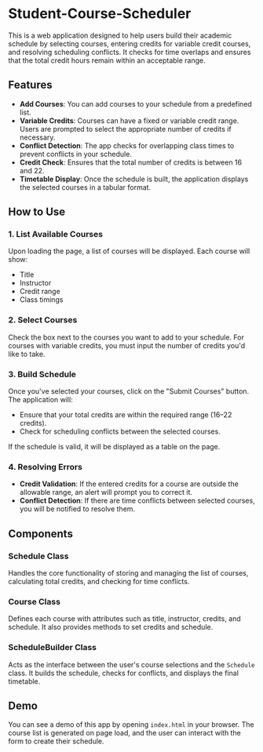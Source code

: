 # Student-Course-Scheduler
This is a web application designed to help users build their academic schedule by selecting courses, entering credits for variable credit courses, and resolving scheduling conflicts. It checks for time overlaps and ensures that the total credit hours remain within an acceptable range.

## Features

- **Add Courses**: You can add courses to your schedule from a predefined list.
- **Variable Credits**: Courses can have a fixed or variable credit range. Users are prompted to select the appropriate number of credits if necessary.
- **Conflict Detection**: The app checks for overlapping class times to prevent conflicts in your schedule.
- **Credit Check**: Ensures that the total number of credits is between 16 and 22.
- **Timetable Display**: Once the schedule is built, the application displays the selected courses in a tabular format.

## How to Use

### 1. List Available Courses
Upon loading the page, a list of courses will be displayed. Each course will show:
- Title
- Instructor
- Credit range
- Class timings

### 2. Select Courses
Check the box next to the courses you want to add to your schedule. For courses with variable credits, you must input the number of credits you'd like to take.

### 3. Build Schedule
Once you've selected your courses, click on the "Submit Courses" button. The application will:
- Ensure that your total credits are within the required range (16–22 credits).
- Check for scheduling conflicts between the selected courses.

If the schedule is valid, it will be displayed as a table on the page.

### 4. Resolving Errors
- **Credit Validation**: If the entered credits for a course are outside the allowable range, an alert will prompt you to correct it.
- **Conflict Detection**: If there are time conflicts between selected courses, you will be notified to resolve them.

## Components

### Schedule Class
Handles the core functionality of storing and managing the list of courses, calculating total credits, and checking for time conflicts.

### Course Class
Defines each course with attributes such as title, instructor, credits, and schedule. It also provides methods to set credits and schedule.

### ScheduleBuilder Class
Acts as the interface between the user's course selections and the `Schedule` class. It builds the schedule, checks for conflicts, and displays the final timetable.

## Demo

You can see a demo of this app by opening `index.html` in your browser. The course list is generated on page load, and the user can interact with the form to create their schedule.

